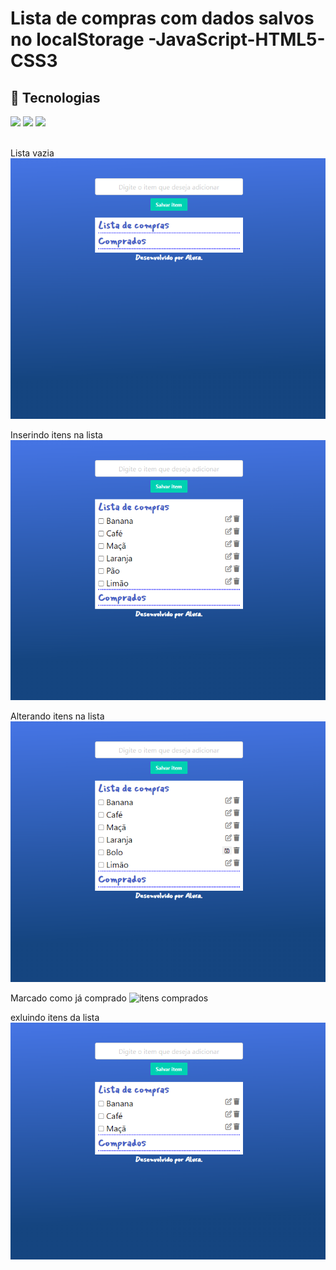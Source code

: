 # Lista de compras com dados salvos no localStorage -JavaScript-HTML5-CSS3

## 🚀 Tecnologias
<div>
  <img src="https://img.shields.io/badge/HTML-239120?style=for-the-badge&logo=html5&logoColor=white">
  <img src="https://img.shields.io/badge/CSS-239120?&style=for-the-badge&logo=css3&logoColor=white">
  <img src="https://img.shields.io/badge/JavaScript-F7DF1E?style=for-the-badge&logo=javascript&logoColor=black">
</div>
<!-- ## Tecnologias utilizadas durante o curso
* JavaScript
 -->
<!-- ## Tecnologias utilizadas no projeto
* HTML
* CSS -->
<br>

Lista vazia
![lista vazia](https://github.com/DeangellesES/lista_de_compras-Dados_salvos_no_localStorage-JavaScript-HTML5-CSS3/blob/main/tela%20lista%20vazia.png)

Inserindo itens na lista
![inserindo itens](https://github.com/DeangellesES/lista_de_compras-Dados_salvos_no_localStorage-JavaScript-HTML5-CSS3/blob/main/tela%20preenchendo%20a%20lista.png)

Alterando itens na lista
![alterando itens](https://github.com/DeangellesES/lista_de_compras-Dados_salvos_no_localStorage-JavaScript-HTML5-CSS3/blob/main/tela%20alterando%20item.png)

Marcado como já comprado
![itens comprados](https://github.com/DeangellesES/lista_de_compras-Dados_salvos_no_localStorage-JavaScript-HTML5-CSS3/blob/main/tela%20item%20selecionados%20como%20j%C3%A1%20comprado.png)

exluindo itens da lista
![ecluindo itens](https://github.com/DeangellesES/lista_de_compras-Dados_salvos_no_localStorage-JavaScript-HTML5-CSS3/blob/main/tela%20excluindo%20item.png)
